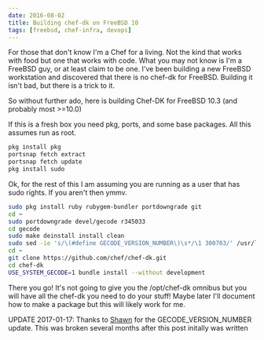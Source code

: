 ```yaml
---
date: 2016-08-02
title: Building chef-dk on FreeBSD 10
tags: [freebsd, chef-infra, devops]
---
```


For those that don't know I'm a Chef for a living. Not the kind that works with food but one that works with code.
What you may not know is I'm a FreeBSD guy, or at least claim to be one.
I've been building a new FreeBSD workstation and discovered that there is no chef-dk for FreeBSD.
Building it isn't bad, but there is a trick to it.

So without further ado, here is building Chef-DK for FreeBSD 10.3 (and probably most >=10.0)

If this is a fresh box you need pkg, ports, and some base packages.
All this assumes run as root.

```bash
pkg install pkg
portsnap fetch extract
portsnap fetch update
pkg install sudo
```

Ok, for the rest of this I am assuming you are running as a user that has sudo rights.
If you aren't then ymmv.

```bash
sudo pkg install ruby rubygem-bundler portdowngrade git
cd ~
sudo portdowngrade devel/gecode r345033
cd gecode
sudo make deinstall install clean
sudo sed -ie 's/\(#define GECODE_VERSION_NUMBER\)\s*/\1 300703/' /usr/local/include/gecode/support/config.hpp
cd ~
git clone https://github.com/chef/chef-dk.git
cd chef-dk
USE_SYSTEM_GECODE=1 bundle install --without development
```

There you go! It's not going to give you the /opt/chef-dk omnibus but you will have all the chef-dk you need to do your stuff!
Maybe later I'll document how to make a package but this will likely work for me.

UPDATE 2017-01-17: Thanks to [Shawn](https://shawnwilsher.com/) for the GECODE_VERSION_NUMBER update. This was broken several months after this post initally was written
